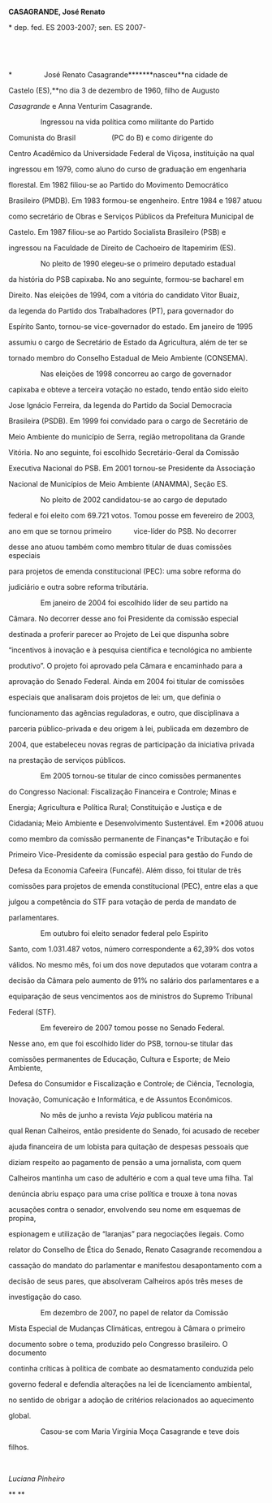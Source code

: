 **CASAGRANDE, José Renato**



\* dep. fed. ES 2003-2007; sen. ES 2007-



 



 



*                José Renato Casagrande*******nasceu**na cidade de

Castelo (ES),**no dia 3 de dezembro de 1960, filho de Augusto

*Casagrande* e Anna Venturim Casagrande.



                Ingressou na vida política como militante do Partido

Comunista do Brasil                  (PC do B) e como dirigente do

Centro Acadêmico da Universidade Federal de Viçosa, instituição na qual

ingressou em 1979, como aluno do curso de graduação em engenharia

florestal. Em 1982 filiou-se ao Partido do Movimento Democrático

Brasileiro (PMDB). Em 1983 formou-se engenheiro. Entre 1984 e 1987 atuou

como secretário de Obras e Serviços Públicos da Prefeitura Municipal de

Castelo. Em 1987 filiou-se ao Partido Socialista Brasileiro (PSB) e

ingressou na Faculdade de Direito de Cachoeiro de Itapemirim (ES).



                No pleito de 1990 elegeu-se o primeiro deputado estadual

da história do PSB capixaba. No ano seguinte, formou-se bacharel em

Direito. Nas eleições de 1994, com a vitória do candidato Vitor Buaiz,

da legenda do Partido dos Trabalhadores (PT), para governador do

Espírito Santo, tornou-se vice-governador do estado. Em janeiro de 1995

assumiu o cargo de Secretário de Estado da Agricultura, além de ter se

tornado membro do Conselho Estadual de Meio Ambiente (CONSEMA).



                Nas eleições de 1998 concorreu ao cargo de governador

capixaba e obteve a terceira votação no estado, tendo então sido eleito

Jose Ignácio Ferreira, da legenda do Partido da Social Democracia

Brasileira (PSDB). Em 1999 foi convidado para o cargo de Secretário de

Meio Ambiente do município de Serra, região metropolitana da Grande

Vitória. No ano seguinte, foi escolhido Secretário-Geral da Comissão

Executiva Nacional do PSB. Em 2001 tornou-se Presidente da Associação

Nacional de Municípios de Meio Ambiente (ANAMMA), Seção ES.



                No pleito de 2002 candidatou-se ao cargo de deputado

federal e foi eleito com 69.721 votos. Tomou posse em fevereiro de 2003,

ano em que se tornou primeiro           vice-líder do PSB. No decorrer

desse ano atuou também como membro titular de duas comissões especiais

para projetos de emenda constitucional (PEC): uma sobre reforma do

judiciário e outra sobre reforma tributária.



                Em janeiro de 2004 foi escolhido líder de seu partido na

Câmara. No decorrer desse ano foi Presidente da comissão especial

destinada a proferir parecer ao Projeto de Lei que dispunha sobre

“incentivos à inovação e à pesquisa científica e tecnológica no ambiente

produtivo”. O projeto foi aprovado pela Câmara e encaminhado para a

aprovação do Senado Federal. Ainda em 2004 foi titular de comissões

especiais que analisaram dois projetos de lei: um, que definia o

funcionamento das agências reguladoras, e outro, que disciplinava a

parceria público-privada e deu origem à lei, publicada em dezembro de

2004, que estabeleceu novas regras de participação da iniciativa privada

na prestação de serviços públicos.



                Em 2005 tornou-se titular de cinco comissões permanentes

do Congresso Nacional: Fiscalização Financeira e Controle; Minas e

Energia; Agricultura e Política Rural; Constituição e Justiça e de

Cidadania; Meio Ambiente e Desenvolvimento Sustentável. Em *2006 atuou

como membro da comissão permanente de Finanças*e Tributação e foi

Primeiro Vice-Presidente da comissão especial para gestão do Fundo de

Defesa da Economia Cafeeira (Funcafé). Além disso, foi titular de três

comissões para projetos de emenda constitucional (PEC), entre elas a que

julgou a competência do STF para votação de perda de mandato de

parlamentares.



                Em outubro foi eleito senador federal pelo Espírito

Santo, com 1.031.487 votos, número correspondente a 62,39% dos votos

válidos. No mesmo mês, foi um dos nove deputados que votaram contra a

decisão da Câmara pelo aumento de 91% no salário dos parlamentares e a

equiparação de seus vencimentos aos de ministros do Supremo Tribunal

Federal (STF).



                Em fevereiro de 2007 tomou posse no Senado Federal.

Nesse ano, em que foi escolhido líder do PSB, tornou-se titular das

comissões permanentes de Educação, Cultura e Esporte; de Meio Ambiente,

Defesa do Consumidor e Fiscalização e Controle; de Ciência, Tecnologia,

Inovação, Comunicação e Informática, e de Assuntos Econômicos.



                No mês de junho a revista *Veja* publicou matéria na

qual Renan Calheiros, então presidente do Senado, foi acusado de receber

ajuda financeira de um lobista para quitação de despesas pessoais que

diziam respeito ao pagamento de pensão a uma jornalista, com quem

Calheiros mantinha um caso de adultério e com a qual teve uma filha. Tal

denúncia abriu espaço para uma crise política e trouxe à tona novas

acusações contra o senador, envolvendo seu nome em esquemas de propina,

espionagem e utilização de “laranjas” para negociações ilegais. Como

relator do Conselho de Ética do Senado, Renato Casagrande recomendou a

cassação do mandato do parlamentar e manifestou desapontamento com a

decisão de seus pares, que absolveram Calheiros após três meses de

investigação do caso.



                Em dezembro de 2007, no papel de relator da Comissão

Mista Especial de Mudanças Climáticas, entregou à Câmara o primeiro

documento sobre o tema, produzido pelo Congresso brasileiro. O documento

continha críticas à política de combate ao desmatamento conduzida pelo

governo federal e defendia alterações na lei de licenciamento ambiental,

no sentido de obrigar a adoção de critérios relacionados ao aquecimento

global. 



                Casou-se com Maria Virgínia Moça Casagrande e teve dois

filhos.



 



*Luciana Pinheiro*



** **



